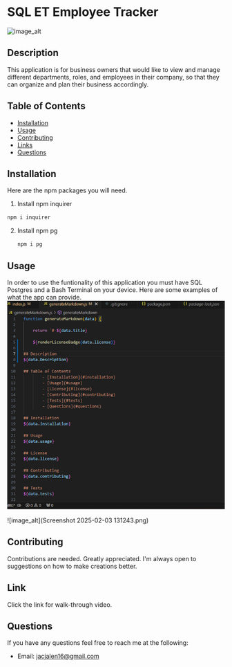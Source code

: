 # SQL ET Employee Tracker
![image_alt](https://cdn.servermania.com/images/f_webp,q_auto:best/v1696344691/kb/Featured-1_34261013a2/Featured-1_34261013a2.png?_i=AA)


## Description
This application is for business owners that would like to view and manage different departments, roles, and employees in their company, so that they can organize and plan their business accordingly.

## Table of Contents
- [Installation](#Installation)
- [Usage](#Usage)
- [Contributing](#Contributing)
- [Links](#Links)
- [Questions](#Questions)
        
## Installation
Here are the npm packages you will need.
 1. Install npm inquirer
   ```sh
   npm i inquirer
   ```
2. Install npm  pg
   ```sh
   npm i pg
   ```

## Usage
In order to use the funtionality of this application you must have SQL Postgres and a Bash Terminal on your device. Here are some examples of what the app can provide.
![image_alt](https://github.com/JalenKAgain/Challenge-7/blob/027c967f49866140bdbca403a99dd78914f4918f/Screenshot%202025-01-12%20131415.png)

![image_alt](Screenshot 2025-02-03 131243.png)

## Contributing
Contributions are needed. Greatly appreciated. I'm always open to suggestions on how to make creations better.


## Link
Click the link for walk-through video.

## Questions
If you have any questions feel free to reach me at the following:
- Email: jacjalen16@gmail.com
